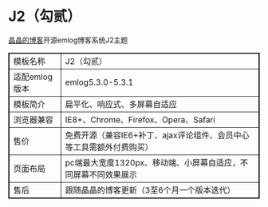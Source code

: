 # J2（勾贰）
<a href="http://blog.jjonline.cn" target=_blank>晶晶的博客</a>开源emlog博客系统J2主题
<table style="width:100%;" cellpadding="2" cellspacing="0" border="1" bordercolor="#000000">
	<tbody>
		<tr>
			<td>
				模板名称
			</td>
			<td>
				J2（勾贰）
			</td>
		</tr>
		<tr>
			<td>
				适配emlog版本
			</td>
			<td>
				emlog5.3.0-5.3.1
			</td>
		</tr>
		<tr>
			<td>
				模板简介
			</td>
			<td>
				扁平化、响应式、多屏幕自适应
			</td>
		</tr>
		<tr>
			<td>
				浏览器兼容
			</td>
			<td>
				IE8+、Chrome、Firefox、Opera、Safari
			</td>
		</tr>
		<tr>
			<td>
				售价
			</td>
			<td>
				免费开源（兼容IE6+补丁、ajax评论组件、会员中心等工具需额外付费购买）
			</td>
		</tr>
		<tr>
			<td>
				页面布局
			</td>
			<td>
				pc端最大宽度1320px、移动端、小屏幕自适应，不同屏幕不同效果展示
			</td>
		</tr>
		<tr>
			<td>
				售后
			</td>
			<td>
				跟随晶晶的博客更新（3至6个月一个版本迭代）
			</td>
		</tr>
	</tbody>
</table>